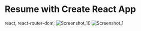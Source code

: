 # Resume with Create React App

react, react-router-dom;
![Screenshot_10](https://user-images.githubusercontent.com/93816022/184146332-6b007817-c65a-48f9-b8da-ccd0c5ca7361.png)
![Screenshot_1](https://user-images.githubusercontent.com/93816022/184146364-998a5e03-193c-43ca-8744-c9203bd11e07.png)
